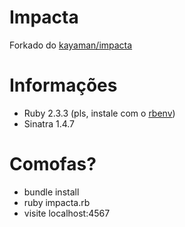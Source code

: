 # Impacta

Forkado do [kayaman/impacta](https://github.com/kayaman/impacta)

# Informações

- Ruby 2.3.3 (pls, instale com o [rbenv](kayaman/impacta))
- Sinatra 1.4.7

# Comofas?

- bundle install
- ruby impacta.rb
- visite localhost:4567

